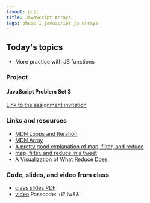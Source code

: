 ```yaml
---
layout: post
title: JavaScript Arrays
tags: phase-1 javascript js arrays
---
```


## Today's topics

- More practice with JS functions


### Project
#### JavaScript Problem Set 3

[Link to the assignment invitation](https://classroom.google.com/c/MTQzODg3MTY4MzI3/a/MTY0MTY3NzUwMjg3/details)


### Links and resources

- [MDN Loops and Iteration](https://developer.mozilla.org/en-US/docs/Web/JavaScript/Guide/Loops_and_iteration)
- [MDN Array](https://developer.mozilla.org/en-US/docs/Web/JavaScript/Reference/Global_Objects/Array)
- [A pretty good explanation of map, filter, and reduce](https://dev.to/chrisachard/map-filter-reduce-crash-course-5gan)
- [map, filter, and reduce in a tweet](https://twitter.com/steveluscher/status/741089564329054208)
- [A Visualization of What Reduce Does](http://reduce.surge.sh/)


### Code, slides, and video from class

- [class slides PDF](https://drive.google.com/file/d/1myroSgBuHNqjeWG75UgIPfWCeHlqnFSW/view?usp=sharing)
- [video](https://us02web.zoom.us/rec/share/uOyQkqQGmNK6E7tPQptHM1F1qhZAV4hSk7dejay6UJCEEh5pYeLXjIyGIMTkwOEm.5pwsUVB1wJiXA-O_) Passcode: +i?!lw8& 